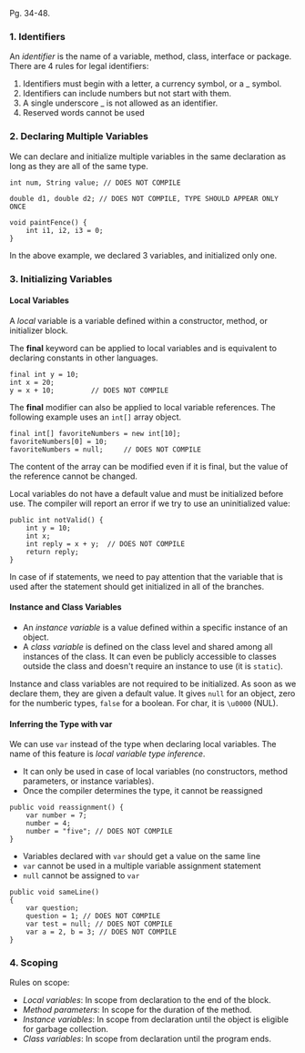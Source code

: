 Pg. 34-48.

### 1. Identifiers

An _identifier_ is the name of a variable, method, class, interface or package. There are 4 rules for legal identifiers:

1. Identifiers must begin with a letter, a currency symbol, or a \_ symbol.
2. Identifiers can include numbers but not start with them.
3. A single underscore \_ is not allowed as an identifier.
4. Reserved words cannot be used

### 2. Declaring Multiple Variables

We can declare and initialize multiple variables in the same declaration as long as they are all of the same type.

`int num, String value; // DOES NOT COMPILE`

`double d1, double d2; // DOES NOT COMPILE, TYPE SHOULD APPEAR ONLY ONCE`

```
void paintFence() {
    int i1, i2, i3 = 0;
}
```

In the above example, we declared 3 variables, and initialized only one.

### 3. Initializing Variables

#### Local Variables

A _local_ variable is a variable defined within a constructor, method, or initializer block.

The **final** keyword can be applied to local variables and is equivalent to declaring constants in other languages.

```
final int y = 10;
int x = 20;
y = x + 10;         // DOES NOT COMPILE
```

The **final** modifier can also be applied to local variable references. The following example uses an `int[]` array object.

```
final int[] favoriteNumbers = new int[10];
favoriteNumbers[0] = 10;
favoriteNumbers = null;     // DOES NOT COMPILE
```

The content of the array can be modified even if it is final, but the value of the reference cannot be changed.

Local variables do not have a default value and must be initialized before use. The compiler will report an error if we try to use
an uninitialized value:

```
public int notValid() {
    int y = 10;
    int x;
    int reply = x + y;  // DOES NOT COMPILE
    return reply;
}
```

In case of if statements, we need to pay attention that the variable that is used after the statement should get initialized in all
of the branches.

#### Instance and Class Variables

- An _instance variable_ is a value defined within a specific instance of an object.
- A _class variable_ is defined on the class level and shared among all instances of the class. It can even be publicly accessible
  to classes outside the class and doesn't require an instance to use (it is `static`).

Instance and class variables are not required to be initialized. As soon as we declare them, they are given a default value.
It gives `null` for an object, zero for the numberic types, `false` for a boolean. For char, it is `\u0000` (NUL).

#### Inferring the Type with var

We can use `var` instead of the type when declaring local variables. The name of this feature is _local variable type inference_.

- It can only be used in case of local variables (no constructors, method parameters, or instance variables).
- Once the compiler determines the type, it cannot be reassigned

```
public void reassignment() {
    var number = 7;
    number = 4;
    number = "five"; // DOES NOT COMPILE
}
```

- Variables declared with `var` should get a value on the same line
- `var` cannot be used in a multiple variable assignment statement
- `null` cannot be assigned to `var`

```
public void sameLine()
{
    var question;
    question = 1; // DOES NOT COMPILE
    var test = null; // DOES NOT COMPILE
    var a = 2, b = 3; // DOES NOT COMPILE
}
```

### 4. Scoping

Rules on scope:

- _Local variables_: In scope from declaration to the end of the block.
- _Method parameters_: In scope for the duration of the method.
- _Instance variables_: In scope from declaration until the object is eligible for garbage collection.
- _Class variables_: In scope from declaration until the program ends.
